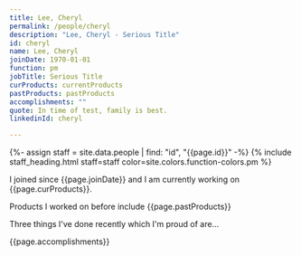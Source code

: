 ```yaml
---
title: Lee, Cheryl
permalink: /people/cheryl
description: "Lee, Cheryl - Serious Title"
id: cheryl
name: Lee, Cheryl
joinDate: 1970-01-01
function: pm
jobTitle: Serious Title
curProducts: currentProducts
pastProducts: pastProducts
accomplishments: ""
quote: In time of test, family is best.
linkedinId: cheryl

---
```


{%- assign staff = site.data.people | find: "id", "{{page.id}}" -%}
{% include staff_heading.html staff=staff color=site.colors.function-colors.pm %}

<p>I joined since {{page.joinDate}} and I am currently working on {{page.curProducts}}.</p>

<p>Products I worked on before include {{page.pastProducts}}</p>

<p>Three things I've done recently which I'm proud of are...</p>
{{page.accomplishments}}
